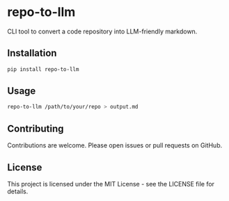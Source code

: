 # repo-to-llm

CLI tool to convert a code repository into LLM-friendly markdown.

## Installation

```bash
pip install repo-to-llm
````

## Usage

```bash
repo-to-llm /path/to/your/repo > output.md
```

## Contributing

Contributions are welcome. Please open issues or pull requests on GitHub.

## License

This project is licensed under the MIT License - see the LICENSE file for details.
